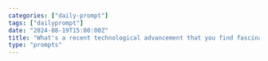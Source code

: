 ```yaml
---
categories: ["daily-prompt"]
tags: ["dailyprompt"]
date: "2024-08-19T15:00:00Z"
title: "What's a recent technological advancement that you find fascinating?"
type: "prompts"
---
```

